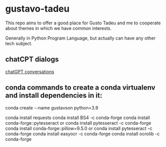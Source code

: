 # gustavo-tadeu

This repo aims to offer a good place for Gusto Tadeu and me to cooperate about themes in which we have common interests.

Generally in Python Program Language, but actually can have any other
tech subject.

## chatCPT dialogs
[chatGPT conversations](../docs/chatGPT-conversastions.md)

## conda commands to create a conda virtualenv and install dependencies in it:

conda create --name gustavson python=3.9

conda install requests
conda install BS4 -c conda-forge
conda install conda-forge::pytesseract or conda install pytesseract -c conda-forge
conda install conda-forge::pillow=9.5.0 or conda install pytesseract -c conda-forge
conda install easyocr -c conda-forge
conda install ocrolib -c conda-forge
